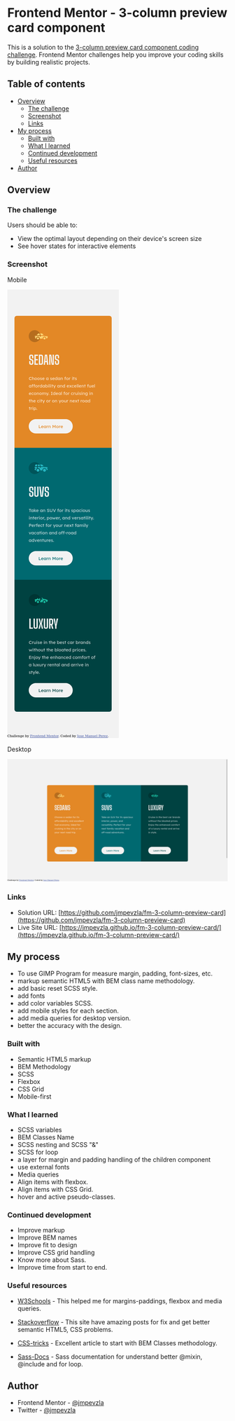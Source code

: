 # Frontend Mentor - 3-column preview card component

This is a solution to the [3-column preview card component coding challenge](https://www.frontendmentor.io/challenges/stats-preview-card-component-8JqbgoU62). Frontend Mentor challenges help you improve your coding skills by building realistic projects. 

## Table of contents

- [Overview](#overview)
  - [The challenge](#the-challenge)
  - [Screenshot](#screenshot)
  - [Links](#links)
- [My process](#my-process)
  - [Built with](#built-with)
  - [What I learned](#what-i-learned)
  - [Continued development](#continued-development)
  - [Useful resources](#useful-resources)
- [Author](#author)

## Overview
### The challenge

Users should be able to:

- View the optimal layout depending on their device's screen size
- See hover states for interactive elements

### Screenshot

Mobile

![mobile version](/ss/3-column-mobile.png?raw=true)

Desktop

![desktop version](/ss/3-column-desktop.png?raw=true)

### Links

- Solution URL: [https://github.com/jmpevzla/fm-3-column-preview-card](https://github.com/jmpevzla/fm-3-column-preview-card)
- Live Site URL: [https://jmpevzla.github.io/fm-3-column-preview-card/](https://jmpevzla.github.io/fm-3-column-preview-card/)

## My process

- To use GIMP Program for measure margin, padding, font-sizes, etc.
- markup semantic HTML5 with BEM class name methodology.
- add basic reset SCSS style.
- add fonts
- add color variables SCSS.
- add mobile styles for each section.
- add media queries for desktop version.
- better the accuracy with the design.

### Built with

- Semantic HTML5 markup
- BEM Methodology 
- SCSS
- Flexbox
- CSS Grid
- Mobile-first

### What I learned

- SCSS variables
- BEM Classes Name
- SCSS nesting and SCSS "&"
- SCSS for loop
- a layer for margin and padding handling of the children component
- use external fonts
- Media queries
- Align items with flexbox.
- Align items with CSS Grid.
- hover and active pseudo-classes.

### Continued development

- Improve markup
- Improve BEM names
- Improve fit to design
- Improve CSS grid handling
- Know more about Sass.
- Improve time from start to end.

### Useful resources

- [W3Schools](https://www.w3schools.com) - This helped me for margins-paddings, flexbox and media queries.

- [Stackoverflow](stackoverflow.com) - This site have amazing posts for fix and get better semantic HTML5, CSS problems.

- [CSS-tricks](https://css-tricks.com/bem-101/) - Excellent article to start with BEM Classes methodology.

- [Sass-Docs](https://sass-lang.com/documentation/) - Sass documentation for understand better @mixin, @include and for loop.

## Author

- Frontend Mentor - [@jmpevzla](https://www.frontendmentor.io/profile/jmpevzla)
- Twitter - [@jmpevzla](https://twitter.com/jmpevzla)
